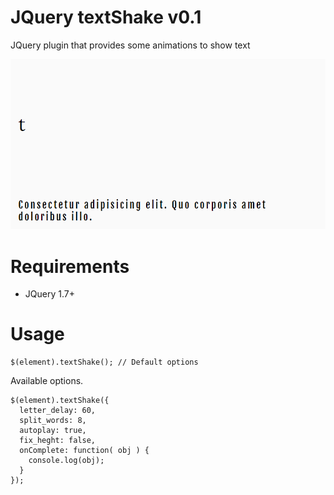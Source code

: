 # JQuery textShake v0.1
JQuery plugin that provides some animations to show text

![Smple](sample.gif)

# Requirements

- JQuery 1.7+

# Usage
```
$(element).textShake(); // Default options
```

Available options.

```
$(element).textShake({
  letter_delay: 60,
  split_words: 8,
  autoplay: true,
  fix_heght: false,
  onComplete: function( obj ) {
    console.log(obj);
  }
});
```



